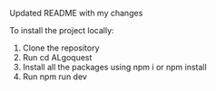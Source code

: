Updated README with my changes

To install the project locally:
1. Clone the repository 
2. Run cd ALgoquest
3. Install all the packages using npm i or npm install
4. Run npm run dev

